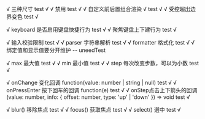 
√ 三种尺寸 test √
√ 禁用 test √
√ 自定义前后置组合渲染 √ test √
√ 受控超出边界变色 test √


√ keyboard 是否启用键盘快捷行为 test √
√ 聚焦键盘上下建行为 test √

√ 输入校验限制 test √
√ parser 字符串解析 test √
√ formatter 格式化 test √
√ 绑定值和显示值要分开维护 -- uneedTest

√ max	最大值 test √
√ min	最小值 test √
√ step 每次改变步数，可以为小数 test √

√ onChange 变化回调 function(value: number | string | null) test √
√ onPressEnter 按下回车的回调 function(e) test √
√ onStep点击上下箭头的回调(value: number, info: { offset: number, type: 'up' | 'down' }) => void test √

√ blur() 移除焦点 test √
√ focus() 获取焦点 test √
√ select() 選中 test √